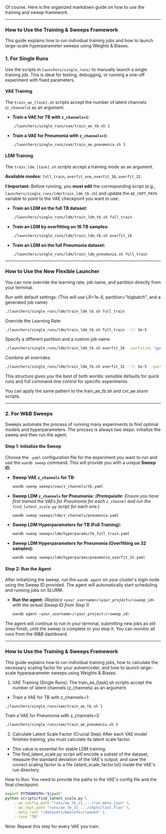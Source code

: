 Of course. Here is the organized markdown guide on how to use the training and sweep framework.

-----

### **How to Use the Training & Sweeps Framework**

This guide explains how to run individual training jobs and how to launch large-scale hyperparameter sweeps using Weights & Biases.

### **1. For Single Runs**

Use the scripts in `launchers/single_runs/` to manually launch a single training job. This is ideal for testing, debugging, or running a one-off experiment with fixed parameters.

#### **VAE Training**

The `train_ae_[task].sh` scripts accept the number of latent channels (`z_channels`) as an argument.

  * **Train a VAE for TB with `z_channels=1`:**

    ```bash
    ./launchers/single_runs/vae/train_ae_tb.sh 1
    ```

  * **Train a VAE for Pneumonia with `z_channels=3`:**

    ```bash
    ./launchers/single_runs/vae/train_ae_pneumonia.sh 3
    ```

#### **LDM Training**

The `train_ldm_[task].sh` scripts accept a training mode as an argument.

**Available modes:** `full_train`, `overfit_one`, `overfit_16`, `overfit_32`.

**❗ Important:** Before running, you **must edit** the corresponding script (e.g., `launchers/single_runs/ldm/train_ldm_tb.sh`) and update the `AE_CKPT_PATH` variable to point to the VAE checkpoint you want to use.

  * **Train an LDM on the full TB dataset:**

    ```bash
    ./launchers/single_runs/ldm/train_ldm_tb.sh full_train
    ```

  * **Train an LDM by overfitting on 16 TB samples:**

    ```bash
    ./launchers/single_runs/ldm/train_ldm_tb.sh overfit_16
    ```

  * **Train an LDM on the full Pneumonia dataset:**

    ```bash
    ./launchers/single_runs/ldm/train_ldm_pneumonia.sh full_train
    ```
--- 
### How to Use the New Flexible Launcher

You can now override the learning rate, job name, and partition directly from your terminal.

Run with default settings:
(This will use LR=1e-4, partition="bigbatch", and a generated job name)
```bash
./launchers/single_runs/ldm/train_ldm_tb.sh full_train
```

Override the Learning Rate:
```bash
./launchers/single_runs/ldm/train_ldm_tb.sh full_train --lr 3e-5
```

Specify a different partition and a custom job name:
```bash
./launchers/single_runs/ldm/train_ldm_tb.sh overfit_16 --partition "gpu_short" --job-name "ldm-overfit-test"
```

Combine all overrides:
```bash
./launchers/single_runs/ldm/train_ldm_tb.sh overfit_32 --lr 5e-5 --partition "gpu_long" --job-name "ldm-overfit32-newlr"
```

This structure gives you the best of both worlds: sensible defaults for quick runs and full command-line control for specific experiments. 

You can apply the same pattern to the train_ae_tb.sh and cxr_ae.slurm scripts.

-----

### **2. For W\&B Sweeps**

Sweeps automate the process of running many experiments to find optimal models and hyperparameters. The process is always two steps: initialize the sweep and then run the agent.

#### **Step 1: Initialize the Sweep**

Choose the `.yaml` configuration file for the experiment you want to run and use the `wandb sweep` command. This will provide you with a unique **Sweep ID**.

  * **Sweep VAE `z_channels` for TB:**

    ```bash
    wandb sweep sweeps/vae/z_channels/tb.yaml
    ```

  * **Sweep LDM `z_channels` for Pneumonia:**
    *(**Prerequisite:** Ensure you have first trained the VAEs for Pneumonia for each `z_channel` and run the `find_latent_scale.py` script for each one.)*

    ```bash
    wandb sweep sweeps/ldm/z_channels/pneumonia.yaml
    ```

  * **Sweep LDM Hyperparameters for TB (Full Training):**

    ```bash
    wandb sweep sweeps/ldm/hyperparams/tb_full_train.yaml
    ```

  * **Sweep LDM Hyperparameters for Pneumonia (Overfitting on 32 samples):**

    ```bash
    wandb sweep sweeps/ldm/hyperparams/pneumonia_overfit_32.yaml
    ```

#### **Step 2: Run the Agent**

After initializing the sweep, run the `wandb agent` on your cluster's login node using the Sweep ID provided. The agent will automatically start scheduling and running jobs on SLURM.

  * **Run the agent:**
    *(Replace `<your_username>/<your_project>/<sweep_id>` with the actual Sweep ID from Step 1)*
    ```bash
    wandb agent <your_username>/<your_project>/<sweep_id>
    ```

The agent will continue to run in your terminal, submitting new jobs as old ones finish, until the sweep is complete or you stop it. You can monitor all runs from the W\&B dashboard.

---

### How to Use the Training & Sweeps Framework

This guide explains how to run individual training jobs, how to calculate the necessary scaling factor for your autoencoder, and how to launch large-scale hyperparameter sweeps using Weights & Biases.

1. VAE Training (Single Runs):
The train_ae_[task].sh scripts accept the number of latent channels (z_channels) as an argument. 
- Train a VAE for TB with z_channels=1:
```bash
./launchers/single_runs/vae/train_ae_tb.sh 1
```

Train a VAE for Pneumonia with z_channels=3:
```bash
./launchers/single_runs/vae/train_ae_pneumonia.sh 3
```

2. Calculate Latent Scale Factor (Crucial Step)
After each VAE model finishes training, you must calculate its latent scale factor. 
- This value is essential for stable LDM training. 
- The find_latent_scale.py script will encode a subset of the dataset, measure the standard deviation of the VAE's output, and save the correct scaling factor to a file (latent_scale_factor.txt) inside the VAE's run directory.

How to Run:
You need to provide the paths to the VAE's config file and the final checkpoint.
```bash
export PYTHONPATH="$(pwd)"
python scripts/find_latent_scale.py \
    --ae_config_path "runs/ae_tb_z1_.../run_meta.json" \
    --ae_ckpt_path "runs/ae_tb_z1_.../ckpts/last.flax" \
    --data_root "/datasets/mmolefe/cleaned" \
    --task "TB"
```
Note: Repeat this step for every VAE you train.